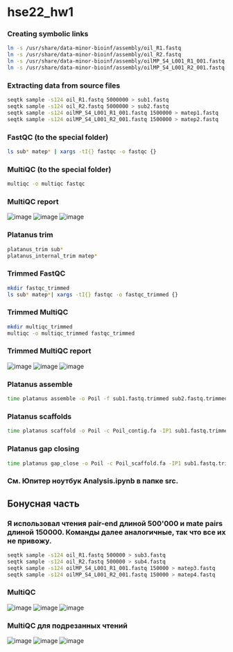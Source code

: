# hse22_hw1

### Creating symbolic links

```bash
ln -s /usr/share/data-minor-bioinf/assembly/oil_R1.fastq
ln -s /usr/share/data-minor-bioinf/assembly/oil_R2.fastq
ln -s /usr/share/data-minor-bioinf/assembly/oilMP_S4_L001_R1_001.fastq
ln -s /usr/share/data-minor-bioinf/assembly/oilMP_S4_L001_R2_001.fastq
```

### Extracting data from source files

```bash
seqtk sample -s124 oil_R1.fastq 5000000 > sub1.fastq
seqtk sample -s124 oil_R2.fastq 5000000 > sub2.fastq
seqtk sample -s124 oilMP_S4_L001_R1_001.fastq 1500000 > matep1.fastq
seqtk sample -s124 oilMP_S4_L001_R2_001.fastq 1500000 > matep2.fastq
```

### FastQC (to the special folder)
```bash
ls sub* matep* | xargs -tI{} fastqc -o fastqc {}
```

### MultiQC (to the special folder)
```bash
multiqc -o multiqc fastqc
```

### MultiQC report
![image](https://user-images.githubusercontent.com/71763293/193472430-704bd9ac-a932-4819-b388-8dd5cd0fb620.png)
![image](https://user-images.githubusercontent.com/71763293/193472515-662bfe96-7643-4870-85f6-dc14ae100ecc.png)
![image](https://user-images.githubusercontent.com/71763293/193472527-39b09e54-fd99-43a4-9a3a-3be99f6077d7.png)

### Platanus trim
```bash
platanus_trim sub*
platanus_internal_trim matep*
```

### Trimmed FastQC
```bash
mkdir fastqc_trimmed
ls sub* matep*| xargs -tI{} fastqc -o fastqc_trimmed {}
```

### Trimmed MultiQC
```bash
mkdir multiqc_trimmed
multiqc -o multiqc_trimmed fastqc_trimmed
```

### Trimmed MultiQC report
![image](https://user-images.githubusercontent.com/71763293/193473296-bc451ef7-c9a8-47c4-9fce-45c26f0509cc.png)
![image](https://user-images.githubusercontent.com/71763293/193473306-8775a984-578f-4ef3-a642-3244112e6c6d.png)
![image](https://user-images.githubusercontent.com/71763293/193473314-708ccdd2-9d86-424b-97fd-7e52333bf9e0.png)

### Platanus assemble
```bash
time platanus assemble -o Poil -f sub1.fastq.trimmed sub2.fastq.trimmed 2> assemble.log
```

### Platanus scaffolds
```bash
time platanus scaffold -o Poil -c Poil_contig.fa -IP1 sub1.fastq.trimmed sub2.fastq.trimmed -OP2 matep1.fastq.int_trimmed matep2.fastq.int_trimmed 2> scaffold.log
```

### Platanus gap closing
```bash
time platanus gap_close -o Poil -c Poil_scaffold.fa -IP1 sub1.fastq.trimmed sub2.fastq.trimmed -OP2 matep1.fastq.int_trimmed matep2.fastq.int_trimmed 2> gapclose.log
```

### См. Юпитер ноутбук Analysis.ipynb в папке src.

## Бонусная часть
### Я использовал чтения pair-end длиной 500'000 и mate pairs длиной 150000. Команды далее аналогичные, так что все их не привожу.
```bash
seqtk sample -s124 oil_R1.fastq 500000 > sub3.fastq
seqtk sample -s124 oil_R2.fastq 500000 > sub4.fastq
seqtk sample -s124 oilMP_S4_L001_R1_001.fastq 150000 > matep3.fastq
seqtk sample -s124 oilMP_S4_L001_R2_001.fastq 150000 > matep4.fastq
 ```
 
 ### MultiQC
![image](https://user-images.githubusercontent.com/71763293/193901637-33f74d12-0459-4654-85ff-c7362641d4e9.png)
![image](https://user-images.githubusercontent.com/71763293/193901720-a4a3294e-3165-477c-b093-a9af1eb2b84d.png)
![image](https://user-images.githubusercontent.com/71763293/193901774-1d3d2d40-c66d-474b-aa9c-d9dbe76ba1b4.png)

### MultiQC для подрезанных чтений
![image](https://user-images.githubusercontent.com/71763293/193901973-e1c439d2-dce4-437d-89af-2c96322e670a.png)
![image](https://user-images.githubusercontent.com/71763293/193902016-371d08bd-bfaa-4f81-a6ee-57e834ba8d2e.png)
![image](https://user-images.githubusercontent.com/71763293/193902073-196cab83-01e2-47cf-a9bf-5ea242852d78.png)
